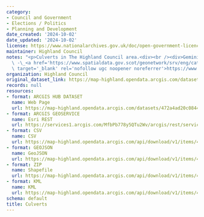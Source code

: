 ```yaml
---
category:
- Council and Government
- Elections / Politics
- Planning and Development
date_created: '2024-10-02'
date_updated: '2024-10-02'
license: https://www.nationalarchives.gov.uk/doc/open-government-licence/version/3/
maintainer: Highland Council
notes: "<p>Culverts in The Highland Council area.<div><br /><div>Gemini metadata page\
  \ -\_<a href='https://www.spatialdata.gov.scot/geonetwork/srv/eng/catalog.search#/metadata/2b3946f4-9d76-42be-9fe1-5747f6e452b0'\
  \ target='_blank' rel='nofollow ugc noopener noreferrer'>https://www.spatialdata.gov.scot/geonetwork/srv/eng/catalog.search#/metadata/2b3946f4-9d76-42be-9fe1-5747f6e452b0</a></div></div></p>"
organization: Highland Council
original_dataset_link: https://map-highland.opendata.arcgis.com/datasets/472a4ad20c084480beb482324751ac6a_0
records: null
resources:
- format: ARCGIS HUB DATASET
  name: Web Page
  url: https://map-highland.opendata.arcgis.com/datasets/472a4ad20c084480beb482324751ac6a_0
- format: ARCGIS GEOSERVICE
  name: Esri REST
  url: https://services1.arcgis.com/MfbPb778y5QTu2Wv/arcgis/rest/services/Culverts/FeatureServer/0
- format: CSV
  name: CSV
  url: https://map-highland.opendata.arcgis.com/api/download/v1/items/472a4ad20c084480beb482324751ac6a/csv?layers=0
- format: GEOJSON
  name: GeoJSON
  url: https://map-highland.opendata.arcgis.com/api/download/v1/items/472a4ad20c084480beb482324751ac6a/geojson?layers=0
- format: ZIP
  name: Shapefile
  url: https://map-highland.opendata.arcgis.com/api/download/v1/items/472a4ad20c084480beb482324751ac6a/shapefile?layers=0
- format: KML
  name: KML
  url: https://map-highland.opendata.arcgis.com/api/download/v1/items/472a4ad20c084480beb482324751ac6a/kml?layers=0
schema: default
title: Culverts
---
```

